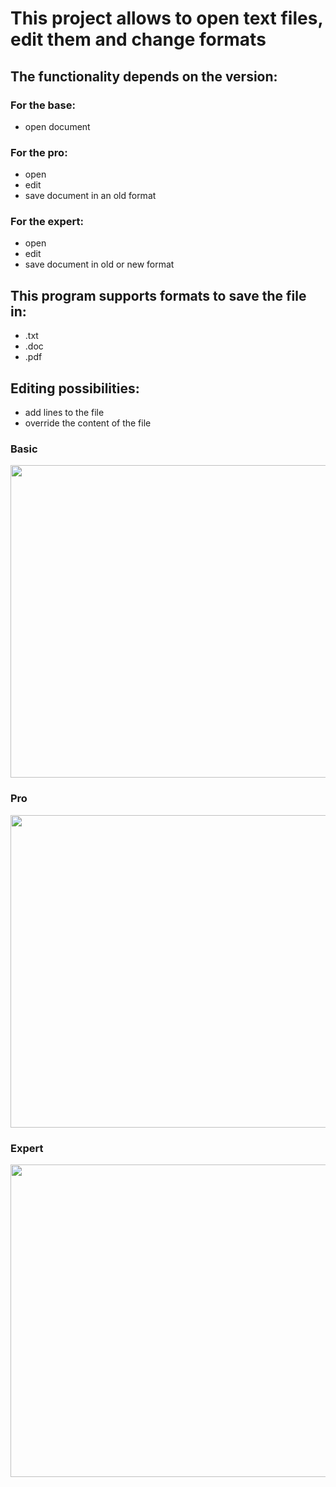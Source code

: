 # This project allows to open text files, edit them and change formats

## The functionality depends on the version:

### For the base:

- open document

### For the pro:

- open
- edit
- save document in an old format

### For the expert:

- open
- edit
- save document in old or new format

## This program supports formats to save the file in:

- .txt
- .doc
- .pdf

## Editing possibilities:

- add lines to the file
- override the content of the file

### Basic
<img src="https://github.com/mishavrana/Lab_5/blob/master/Assets/Base.gif" width="600" height="500" />

### Pro
<img src="https://github.com/mishavrana/Lab_5/blob/master/Assets/Pro.gif" width="600" height="500" />

### Expert
<img src="https://github.com/mishavrana/Lab_5/blob/master/Assets/Expert.gif" width="600" height="500" />
